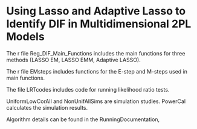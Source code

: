 # Using Lasso and Adaptive Lasso to Identify DIF in Multidimensional 2PL Models

The r file Reg_DIF_Main_Functions includes the main functions for three methods (LASSO EM, LASSO EMM, Adaptive LASSO).

The r file EMsteps includes functions for the E-step and M-steps used in main functions.

The file LRTcodes includes code for running likelihood ratio tests.

UniformLowCorAll and NonUnifAllSims are simulation studies. PowerCal calculates the simulation results.

Algorithm details can be found in the RunningDocumentation,
